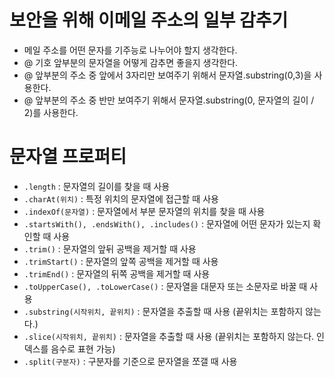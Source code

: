 # 보안을 위해 이메일 주소의 일부 감추기
- 메일 주소를 어떤 문자를 기주능로 나누어야 할지 생각한다.
- @ 기호 앞부분의 문자열을 어떻게 감추면 좋을지 생각한다.
- @ 앞부분의 주소 중 앞에서 3자리만 보여주기 위해서 문자열.substring(0,3)을 사용한다.
- @ 앞부분의 주소 중 반만 보여주기 위해서 문자열.substring(0, 문자열의 길이 / 2)를 사용한다.

# 문자열 프로퍼티
- `.length` : 문자열의 길이를 찾을 때 사용
- `.charAt(위치)` : 특정 위치의 문자열에 접근할 때 사용
- `.indexOf(문자열)` : 문자열에서 부분 문자열의 위치를 찾을 때 사용
- `.startsWith(), .endsWith(), .includes()` : 문자열에 어떤 문자가 있는지 확인할 때 사용
- `.trim()` : 문자열의 앞뒤 공백을 제거할 때 사용
- `.trimStart()` : 문자열의 앞쪽 공백을 제거할 때 사용
- `.trimEnd()` : 문자열의 뒤쪽 공백을 제거할 때 사용
- `.toUpperCase(), .toLowerCase()` : 문자열을 대문자 또는 소문자로 바꿀 때 사용
- `.substring(시작위치, 끝위치)` : 문자열을 추출할 때 사용 (끝위치는 포함하지 않는다.)
- `.slice(시작위치, 끝위치)` : 문자열을 추출할 때 사용 (끝위치는 포함하지 않는다. 인덱스를 음수로 표현 가능)
- `.split(구분자)` : 구분자를 기준으로 문자열을 쪼갤 때 사용